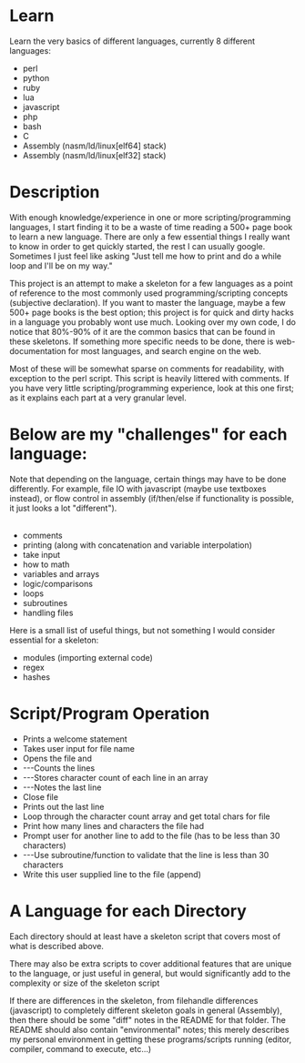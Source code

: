 Learn
=====

Learn the very basics of different languages, currently 8 different languages:
* perl
* python
* ruby
* lua
* javascript
* php
* bash
* C
* Assembly (nasm/ld/linux[elf64] stack)
* Assembly (nasm/ld/linux[elf32] stack)

Description
=====
With enough knowledge/experience in one or more scripting/programming languages, I start finding it to be a waste of time reading a 500+ page book to learn a new language. There are only a few essential things I really want to know in order to get quickly started, the rest I can usually google. Sometimes I just feel like asking "Just tell me how to print and do a while loop and I'll be on my way."

This project is an attempt to make a skeleton for a few languages as a point of reference to the most commonly used programming/scripting concepts (subjective declaration). If you want to master the language, maybe a few 500+ page books is the best option; this project is for quick and dirty hacks in a language you probably wont use much. Looking over my own code, I do notice that 80%-90% of it are the common basics that can be found in these skeletons. If something more specific needs to be done, there is web-documentation for most languages, and search engine on the web.

Most of these will be somewhat sparse on comments for readability, with exception to the perl script. This script is heavily littered with comments. If you have very little scripting/programming experience, look at this one first; as it explains each part at a very granular level.

Below are my "challenges" for each language:
=====
Note that depending on the language, certain things may have to be done differently. For example, file IO with javascript (maybe use textboxes instead), or flow control in assembly (if/then/else if functionality is possible, it just looks a lot "different").<br><br>
* comments<br>
* printing (along with concatenation and variable interpolation)<br>
* take input<br>
* how to math<br>
* variables and arrays<br>
* logic/comparisons<br>
* loops<br>
* subroutines<br>
* handling files<br>


Here is a small list of useful things, but not something I would consider essential for a skeleton:<br>
* modules (importing external code)<br>
* regex<br>
* hashes<br>

Script/Program Operation
=====
* Prints a welcome statement
* Takes user input for file name
* Opens the file and
* ---Counts the lines
* ---Stores character count of each line in an array
* ---Notes the last line
* Close file
* Prints out the last line
* Loop through the character count array and get total chars for file
* Print how many lines and characters the file had
* Prompt user for another line to add to the file (has to be less than 30 characters)
* ---Use subroutine/function to validate that the line is less than 30 characters
* Write this user supplied line to the file (append)

A Language for each Directory
=====
Each directory should at least have a skeleton script that covers most of what is described above.

There may also be extra scripts to cover additional features that are unique to the language, or just useful in general, but would significantly add to the complexity or size of the skeleton script

If there are differences in the skeleton, from filehandle differences (javascript) to completely different skeleton goals in general (Assembly), then there should be some "diff" notes in the README for that folder. The README should also contain "environmental" notes; this merely describes my personal environment in getting these programs/scripts running (editor, compiler, command to execute, etc...)


